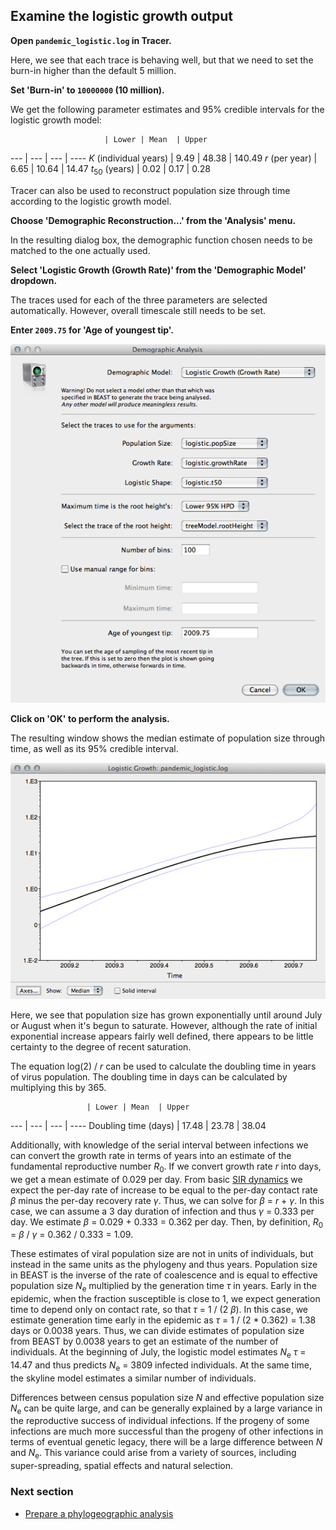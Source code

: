 ## Examine the logistic growth output

**Open `pandemic_logistic.log` in Tracer.**

Here, we see that each trace is behaving well, but that we need to set the burn-in higher than the default 5 million.

**Set 'Burn-in' to `10000000` (10 million).**

We get the following parameter estimates and 95% credible intervals for the logistic growth model:

                         | Lower | Mean  | Upper
---                      | ---   | ---   | ----
*K* (individual years)   | 9.49  | 48.38 | 140.49
*r* (per year)           | 6.65  | 10.64 | 14.47
*t*<sub>50</sub> (years) | 0.02  | 0.17  | 0.28

Tracer can also be used to reconstruct population size through time according to the logistic growth model.

**Choose 'Demographic Reconstruction...' from the 'Analysis' menu.**

In the resulting dialog box, the demographic function chosen needs to be matched to the one actually used.

**Select 'Logistic Growth (Growth Rate)' from the 'Demographic Model' dropdown.**

The traces used for each of the three parameters are selected automatically.
However, overall timescale still needs to be set.

**Enter `2009.75` for 'Age of youngest tip'.**

![tracer_logistic_dialog](images/tracer_logistic_dialog.png)

**Click on 'OK' to perform the analysis.**

The resulting window shows the median estimate of population size through time, as well as its 95% credible interval.

![tracer_logistic_history](images/tracer_logistic_history.png)

Here, we see that population size has grown exponentially until around July or August when it's begun to saturate.
However, although the rate of initial exponential increase appears fairly well defined, there appears to be little certainty to the degree of recent saturation.

The equation log(2) / *r* can be used to calculate the doubling time in years of virus population.
The doubling time in days can be calculated by multiplying this by 365.

                     | Lower | Mean  | Upper
---                  | ---   | ---   | ----
Doubling time (days) | 17.48 | 23.78 | 38.04

Additionally, with knowledge of the serial interval between infections we can convert the growth rate in terms of years into an estimate of the fundamental reproductive number *R*<sub>0</sub>.
If we convert growth rate *r* into days, we get a mean estimate of 0.029 per day.
From basic [SIR dynamics](http://en.wikipedia.org/wiki/Compartmental_models_in_epidemiology) we expect the per-day rate of increase to be equal to the per-day contact rate *&beta;* minus the per-day recovery rate *&gamma;*.
Thus, we can solve for *&beta;* = *r* + *&gamma;*.
In this case, we can assume a 3 day duration of infection and thus *&gamma;* = 0.333 per day.
We estimate *&beta;* = 0.029 + 0.333 = 0.362 per day.
Then, by definition, *R*<sub>0</sub> = *&beta;* / *&gamma;* = 0.362 / 0.333 = 1.09.

These estimates of viral population size are not in units of individuals, but instead in the same units as the phylogeny and thus years.
Population size in BEAST is the inverse of the rate of coalescence and is equal to effective population size *N*<sub>e</sub> multiplied by the generation time *&tau;* in years.
Early in the epidemic, when the fraction susceptible is close to 1, we expect generation time to depend only on contact rate, so that *&tau;* = 1 / (2 *&beta;*).
In this case, we estimate generation time early in the epidemic as *&tau;* = 1 / (2 * 0.362) = 1.38 days or 0.0038 years.
Thus, we can divide estimates of population size from BEAST by 0.0038 years to get an estimate of the number of individuals.
At the beginning of July, the logistic model estimates *N*<sub>e</sub> *&tau;* = 14.47 and thus predicts *N*<sub>e</sub> = 3809 infected individuals.
At the same time, the skyline model estimates a similar number of individuals.

Differences between census population size *N* and effective population size *N*<sub>e</sub> can be quite large, and can be generally explained by a large variance in the reproductive success of individual infections.
If the progeny of some infections are much more successful than the progeny of other infections in terms of eventual genetic legacy, there will be a large difference between *N* and *N*<sub>e</sub>.
This variance could arise from a variety of sources, including super-spreading, spatial effects and natural selection.

### Next section

* [Prepare a phylogeographic analysis](09-prepare-a-phylogeographic-analysis.md)